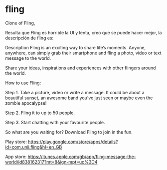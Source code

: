 # fling
Clone of Fling,

Resulta que Fling es horrible la UI y lenta, creo que se puede hacer mejor,
la descripción de fling es:

Description
Fling is an exciting way to share life’s moments. Anyone, anywhere, can simply grab their smartphone and fling a photo, video or text message to the world. 

Share your ideas, inspirations and experiences with other flingers around the world.

How to use Fling:

Step 1. Take a picture, video or write a message. It could be about a beautiful sunset, an awesome band you’ve just seen or maybe even the zombie apocalypse!

Step 2. Fling it to up to 50 people.

Step 3. Start chatting with your favourite people.

So what are you waiting for? Download Fling to join in the fun.



Play store: https://play.google.com/store/apps/details?id=com.unii.fling&hl=en_GB

App store: https://itunes.apple.com/gb/app/fling-message-the-world/id838162317?mt=8&ign-mpt=uo%3D4


